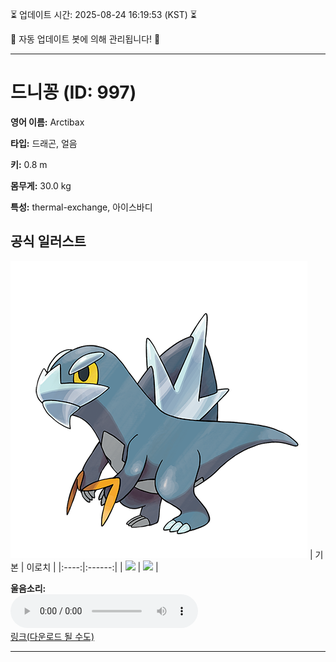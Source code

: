 
⏳ 업데이트 시간: 2025-08-24 16:19:53 (KST) ⏳

🤖 자동 업데이트 봇에 의해 관리됩니다! 🤖

---

# 드니꽁 (ID: 997)
**영어 이름:** Arctibax

**타입:** 드래곤, 얼음

**키:** 0.8 m

**몸무게:** 30.0 kg

**특성:** thermal-exchange, 아이스바디

## 공식 일러스트
![](https://raw.githubusercontent.com/PokeAPI/sprites/master/sprites/pokemon/other/official-artwork/997.png)
| 기본 | 이로치 |
|:----:|:------:|
| <img src="http://play.pokemonshowdown.com/sprites/ani/arctibax.gif" width="200"> | <img src="http://play.pokemonshowdown.com/sprites/ani-shiny/arctibax.gif" width="200"> |

**울음소리:**<br><audio controls src="https://raw.githubusercontent.com/PokeAPI/cries/main/cries/pokemon/latest/997.ogg"></audio><br> [링크(다운로드 될 수도)](https://raw.githubusercontent.com/PokeAPI/cries/main/cries/pokemon/latest/997.ogg)


---
